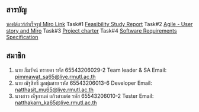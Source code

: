 ## สารบัญ
[ซอฟต์แวร์สำเร็จรูป Miro Link](https://miro.com/welcomeonboard/RW5xSkU5aVdVNG9TTU9vWUdOVUZNNjJxY0xBWGNhNHRVck95M2pTNnpaUWQ3OUxNQXJpWHZBS2Jrd3RhSEMzR3wzNDU4NzY0NTQzMzIwNTA2MTcwfDI=?share_link_id=620412914888)
Task#1 [Feasibility Study Report]()
Task#2 [Agile - User story and Miro]()
Task#3 [Project charter]()
Task#4 [Software Requirements Specification]()
## สมาชิก
1. นาย ภีมวัจน์ ทรายตา 		รหัส 65543206029-2 	Team leader & SA Email: pimmawat_sa65@live.rmutl.ac.th           
2. นาย ณัฐสิทธิ์ มูลพุ่มสาย 		รหัส 65543206013-6	Developer  Email: natthasit_mu65@live.rmutl.ac.th            
3. นางสาว ณัฐกานต์ แก้วสามต่อ 	รหัส 65543206010-2	Tester  Email: natthakarn_ka65@live.rmutl.ac.th

